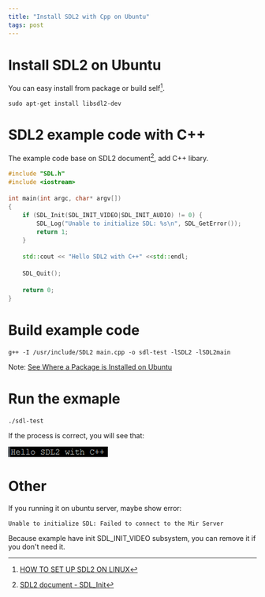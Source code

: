```yaml
---
title: "Install SDL2 with Cpp on Ubuntu"
tags: post
---
```


# Install SDL2 on Ubuntu

You can easy install from package or build self[^1].

[^1]: [HOW TO SET UP SDL2 ON LINUX](http://gigi.nullneuron.net/gigilabs/how-to-set-up-sdl2-on-linux/)

```shell
sudo apt-get install libsdl2-dev
```

# SDL2 example code with C++

The example code base on SDL2 document[^2], add C++ libary.

[^2]: [SDL2 document - SDL_Init](https://wiki.libsdl.org/SDL_Init)

```cpp
#include "SDL.h"
#include <iostream>

int main(int argc, char* argv[])
{
    if (SDL_Init(SDL_INIT_VIDEO|SDL_INIT_AUDIO) != 0) {
        SDL_Log("Unable to initialize SDL: %s\n", SDL_GetError());
        return 1;
    }

    std::cout << "Hello SDL2 with C++" <<std::endl;

    SDL_Quit();

    return 0;
}
```

# Build example code

```shell
g++ -I /usr/include/SDL2 main.cpp -o sdl-test -lSDL2 -lSDL2main
```

Note: [See Where a Package is Installed on Ubuntu](https://www.howtogeek.com/howto/ubuntu/see-where-a-package-is-installed-on-ubuntu/)

# Run the exmaple

```shell
./sdl-test
```

If the process is correct, you will see that:

![demo image](/assets/images/2017-04-03-install-sdl2-and-build-example-with-c++-on-ubuntu/demo.png)

# Other

If you running it on ubuntu server, maybe show error:

```
Unable to initialize SDL: Failed to connect to the Mir Server
```

Because example have init SDL_INIT_VIDEO subsystem, you can remove it if you don't need it.
